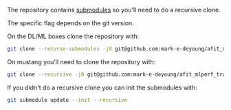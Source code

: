The repository contains [submodules](https://git-scm.com/book/en/v2/Git-Tools-Submodules) so you'll need to do a recursive clone.

The specific flag depends on the git version.

On the DL/ML boxes clone the repository with:
```bash
git clone --recurse-submodules -j8 git@github.com:mark-e-deyoung/afit_mlperf_training.git
```

On mustang you'll need to clone the repository with:
```bash
git clone --recursive -j8 git@github.com:mark-e-deyoung/afit_mlperf_training.git
```

If you didn't do a recursive clone you can init the submodules with:
```bash
git submodule update --init --recursive
```

